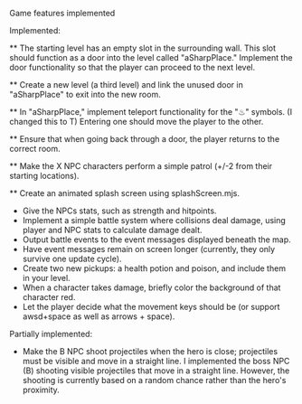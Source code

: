 Game features implemented

Implemented:

** The starting level has an empty slot in the surrounding wall. This slot should function as a door into the level called "aSharpPlace." Implement the door functionality so that the player can proceed to the next level.

** Create a new level (a third level) and link the unused door in "aSharpPlace" to exit into the new room.

** In "aSharpPlace," implement teleport functionality for the "♨︎" symbols. (I changed this to T) Entering one should move the player to the other.

** Ensure that when going back through a door, the player returns to the correct room.

** Make the X NPC characters perform a simple patrol (+/-2 from their starting locations).

** Create an animated splash screen using splashScreen.mjs.

- Give the NPCs stats, such as strength and hitpoints.
- Implement a simple battle system where collisions deal damage, using player and NPC stats to calculate damage dealt.
- Output battle events to the event messages displayed beneath the map.
- Have event messages remain on screen longer (currently, they only survive one update cycle).
- Create two new pickups: a health potion and poison, and include them in your level.
- When a character takes damage, briefly color the background of that character red.
- Let the player decide what the movement keys should be (or support awsd+space as well as arrows + space).

Partially implemented:
- Make the B NPC shoot projectiles when the hero is close; projectiles must be visible and move in a straight line.
    I implemented the boss NPC (B) shooting visible projectiles that move in a straight line. However, the shooting is currently based on a random chance rather than the hero's proximity.
